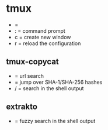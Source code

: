# tmux

- <C-space> = <prefix>
- <prefix> : = command prompt
- <prefix> c = create new window
- <prefix> r = reload the configuration

## tmux-copycat

- <prefix> <C-u> = url search
- <prefix> <M-h> = jump over SHA-1/SHA-256 hashes
- <prefix> / = search in the shell output

## extrakto

- <prefix> <tab> = fuzzy search in the shell output
